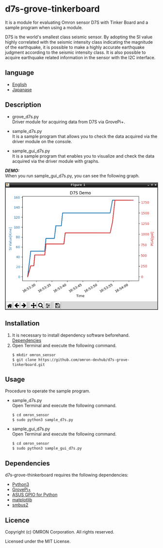 # d7s-grove-tinkerboard  
It is a module for evaluating Omron sensor D7S with Tinker Board and a sample program when using a module.

D7S is the world's smallest class seismic sensor.
By adopting the SI value highly correlated with the seismic intensity class indicating the magnitude of the earthquake, it is possible to make a highly accurate earthquake judgment according to the seismic intensity class.
It is also possible to acquire earthquake related information in the sensor with the I2C interface.

## language
- [English](./README.md)
- [Japanase](./README_ja.md)

## Description
- grove_d7s.py  
Driver module for acquiring data from D7S via GrovePi+.

- sample_d7s.py  
It is a sample program that allows you to check the data acquired via the driver module on the console.

- sample_gui_d7s.py  
It is a sample program that enables you to visualize and check the data acquired via the driver module with graphs.

***DEMO:***  
When you run sample_gui_d7s.py, you can see the following graph.  

![Graph_D7S](Graph_D7S.png)

## Installation
1. It is necessary to install dependency software beforehand.  
    [Dependencies](#link)
2. Open Terminal and execute the following command.    
    ```
    $ mkdir omron_sensor
    $ git clone https://github.com/omron-devhub/d7s-grove-tinkerboard.git
    ```

## Usage
Procedure to operate the sample program.
-  sample_d7s.py  
Open Terminal and execute the following command.  
    ```
    $ cd omron_sensor
    $ sudo python3 sample_d7s.py
    ```
- sample_gui_d7s.py  
Open Terminal and execute the following command.  
    ```
    $ cd omron_sensor
    $ sudo python3 sample_gui_d7s.py
    ```

## Dependencies
d7s-grove-thinkerboard requires the following dependencies:
- [Python3](https://www.python.org/)
- [GrovePi+](https://tinkerboarding.co.uk/wiki/index.php/GrovePi)
- [ASUS GPIO for Python](https://tinkerboarding.co.uk/wiki/index.php/GPIO#Python)
- [matplotlib](https://matplotlib.org/)
- [smbus2](https://pypi.org/project/smbus2/)

## Licence
Copyright (c) OMRON Corporation. All rights reserved.

Licensed under the MIT License.
